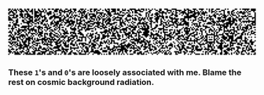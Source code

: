 ![banner](banner_kris_narrow.png)

### These `1`'s and `0`'s are loosely associated with me. Blame the rest on cosmic background radiation.
